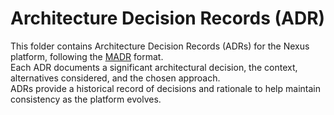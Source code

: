 # Architecture Decision Records (ADR)

This folder contains Architecture Decision Records (ADRs) for the Nexus platform, following the [MADR](https://adr.github.io/madr/) format.  
Each ADR documents a significant architectural decision, the context, alternatives considered, and the chosen approach.  
ADRs provide a historical record of decisions and rationale to help maintain consistency as the platform evolves.
